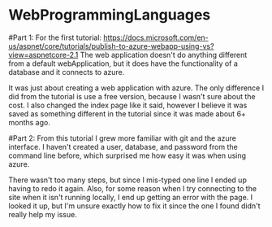 # WebProgrammingLanguages

#Part 1:
For the first tutorial: https://docs.microsoft.com/en-us/aspnet/core/tutorials/publish-to-azure-webapp-using-vs?view=aspnetcore-2.1
The web application doesn't do anything different from a default webApplication, but it does have the functionality of a database and it connects to azure.

It was just about creating a web application with azure. The only difference I did from the tutorial is use a free version, because I wasn't sure about the cost. I also changed the index page like it said, however I believe it was saved as something different in the tutorial since it was made about 6+ months ago.

#Part 2:
From this tutorial I grew more familiar with git and the azure interface. I haven't created a user, database, and password from the command line before, which surprised me how easy it was when using azure.

There wasn't too many steps, but since I mis-typed one line I ended up having to redo it again. Also, for some reason when I try connecting to the site when it isn't running locally, I end up getting an error with the page. I looked it up, but I'm unsure exactly how to fix it since the one I found didn't really help my issue.



